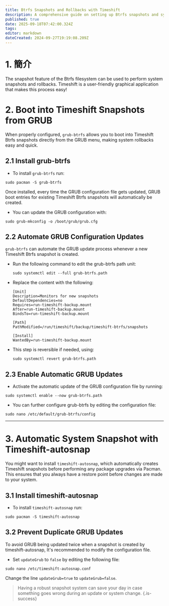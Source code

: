 ```yaml
---
title: Btrfs Snapshots and Rollbacks with Timeshift
description: A comprehensive guide on setting up Btrfs snapshots and system rollbacks using Timeshift
published: true
date: 2025-09-18T07:42:00.324Z
tags:
editor: markdown
dateCreated: 2024-09-27T19:19:08.209Z
---
```


# 1. 簡介

The snapshot feature of the Btrfs filesystem can be used to perform system snapshots and rollbacks. Timeshift is a user-friendly graphical application that makes this process easy!

# 2. Boot into Timeshift Snapshots from GRUB

When properly configured, `grub-btrfs` allows you to boot into Timeshift Btrfs snapshots directly from the GRUB menu, making system rollbacks easy and quick.

## 2.1 Install grub-btrfs

- To install `grub-btrfs` run:

```
sudo pacman -S grub-btrfs
```

Once installed, every time the GRUB configuration file gets updated, GRUB boot entries for existing Timeshift Btrfs snapshots will automatically be created.

- You can update the GRUB configuration with:

```
sudo grub-mkconfig -o /boot/grub/grub.cfg
```

## 2.2 Automate GRUB Configuration Updates

`grub-btrfs` can automate the GRUB update process whenever a new Timeshift Btrfs snapshot is created.

- Run the following command to edit the grub-btrfs path unit:

  ```
  sudo systemctl edit --full grub-btrfs.path
  ```

- Replace the content with the following:
  ```
  [Unit]
  Description=Monitors for new snapshots
  DefaultDependencies=no
  Requires=run-timeshift-backup.mount
  After=run-timeshift-backup.mount
  BindsTo=run-timeshift-backup.mount

  [Path]
  PathModified=/run/timeshift/backup/timeshift-btrfs/snapshots

  [Install]
  WantedBy=run-timeshift-backup.mount
  ```

- This step is reversible if needed, using:
  ```
  sudo systemctl revert grub-btrfs.path
  ```

## 2.3 Enable Automatic GRUB Updates

- Activate the automatic update of the GRUB configuration file by running:

```
sudo systemctl enable --now grub-btrfs.path
```

- You can further configure grub-btrfs by editing the configuration file:

```
sudo nano /etc/default/grub-btrfs/config
```

---

# 3. Automatic System Snapshot with Timeshift-autosnap

You might want to install `timeshift-autosnap`, which automatically creates Timeshift snapshots before performing any package upgrades via Pacman. This ensures that you always have a restore point before changes are made to your system.

## 3.1 Install timeshift-autosnap

- To install `timeshift-autosnap` run:

```
sudo pacman -S timeshift-autosnap
```

## 3.2 Prevent Duplicate GRUB Updates

To avoid GRUB being updated twice when a snapshot is created by timeshift-autosnap, It's recommended to modify the configuration file.

- Set `updateGrub` to `false` by editing the following file:

```
sudo nano /etc/timeshift-autosnap.conf
```

Change the line `updateGrub=true` to `updateGrub=false`.

> Having a robust snapshot system can save your day in case something goes wrong during an update or system change.
> {.is-success}

